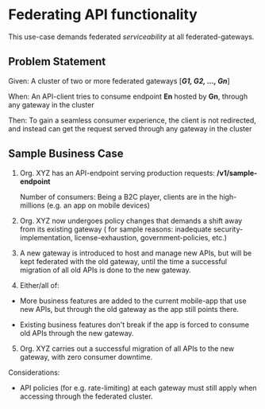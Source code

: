 Federating API functionality
===

This use-case demands federated _serviceability_ at all federated-gateways.

Problem Statement
---
Given: A cluster of two or more federated gateways [_**G1, G2, ..., Gn**_]

When: An API-client tries to consume endpoint **En** hosted by **Gn**, through any gateway in the cluster 

Then: To gain a seamless consumer experience, the client is not redirected, and instead can get the request served through any gateway in the cluster

Sample Business Case
---

1. Org. XYZ has an API-endpoint serving production requests: __/v1/sample-endpoint__
   
   Number of consumers: Being a B2C player, clients are in the high-millions (e.g. an app on mobile devices)
   
2. Org. XYZ now undergoes policy changes that demands a shift away from its existing gateway
   ( for sample reasons: inadequate security-implementation, license-exhaustion, government-policies, etc.)
   
3. A new gateway is introduced to host and manage new APIs, but will be kept federated with the old gateway, until the time a successful migration of all old APIs is done to the new gateway.

4. Either/all of:
- More business features are added to the current mobile-app that use new APIs, but through the old gateway as the app still points there.

- Existing business features don't break if the app is forced to consume old APIs through the new gateway.

5. Org. XYZ carries out a successful migration of all APIs to the new gateway, with zero consumer downtime.

Considerations:
- API policies (for e.g. rate-limiting) at each gateway must still apply when accessing through the federated cluster.
